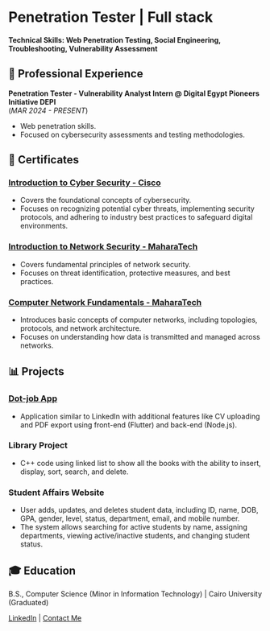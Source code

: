 # Penetration Tester | Full stack 

#### Technical Skills: Web Penetration Testing, Social Engineering, Troubleshooting, Vulnerability Assessment

## 💼 Professional Experience
**Penetration Tester - Vulnerability Analyst Intern @ Digital Egypt Pioneers Initiative DEPI**  
(_MAR 2024 - PRESENT_)
- Web penetration skills.
- Focused on cybersecurity assessments and testing methodologies.

## 📜 Certificates

### [Introduction to Cyber Security - Cisco](https://www.credly.com/badges/55d3a794-2f10-47b1-8d1c-25a822c20abd/linked_in_profile)
- Covers the foundational concepts of cybersecurity.
- Focuses on recognizing potential cyber threats, implementing security protocols, and adhering to industry best practices to safeguard digital environments.

### [Introduction to Network Security - MaharaTech](https://maharatech.gov.eg/mod/customcert/verify_certificate.php?contextid=35618&code=bntEOCV9nc&qrcode=1)
- Covers fundamental principles of network security.
- Focuses on threat identification, protective measures, and best practices.

### [Computer Network Fundamentals - MaharaTech](https://maharatech.gov.eg/mod/customcert/verify_certificate.php?contextid=1712&code=zQmKgCuJq6&qrcode=1)
- Introduces basic concepts of computer networks, including topologies, protocols, and network architecture.
- Focuses on understanding how data is transmitted and managed across networks.

## 📊 Projects

### [Dot-job App](https://github.com/HusseinAlyamnii/Graduation.git)
- Application similar to LinkedIn with additional features like CV uploading and PDF export using front-end (Flutter) and back-end (Node.js).

### Library Project
- C++ code using linked list to show all the books with the ability to insert, display, sort, search, and delete.

### Student Affairs Website
- User adds, updates, and deletes student data, including ID, name, DOB, GPA, gender, level, status, department, email, and mobile number.
- The system allows searching for active students by name, assigning departments, viewing active/inactive students, and changing student status.

## 🎓 Education
B.S., Computer Science (Minor in Information Technology) | Cairo University (Graduated)

[LinkedIn](https://www.linkedin.com/in/hussein-alyamnii-683352223/) | [Contact Me](mailto:hussein.yamany11@gmail.com)
